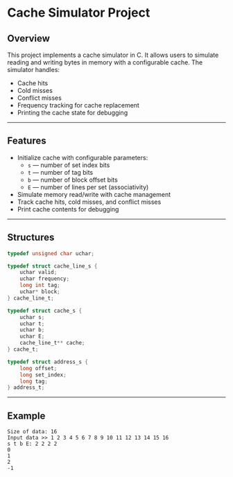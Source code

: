 # Cache Simulator Project

## Overview
This project implements a cache simulator in C. It allows users to simulate reading and writing bytes in memory with a configurable cache. The simulator handles:

- Cache hits
- Cold misses
- Conflict misses
- Frequency tracking for cache replacement
- Printing the cache state for debugging

---

## Features
- Initialize cache with configurable parameters:
  - `s` — number of set index bits
  - `t` — number of tag bits
  - `b` — number of block offset bits
  - `E` — number of lines per set (associativity)
- Simulate memory read/write with cache management
- Track cache hits, cold misses, and conflict misses
- Print cache contents for debugging

---

## Structures

```c
typedef unsigned char uchar;

typedef struct cache_line_s {
    uchar valid;
    uchar frequency;
    long int tag;
    uchar* block;
} cache_line_t;

typedef struct cache_s {
    uchar s;
    uchar t;
    uchar b;
    uchar E;
    cache_line_t** cache;
} cache_t;

typedef struct address_s {
    long offset;
    long set_index;
    long tag;
} address_t;
```

---

## Example
```
Size of data: 16
Input data >> 1 2 3 4 5 6 7 8 9 10 11 12 13 14 15 16
s t b E: 2 2 2 2
0
1
2
-1
```
